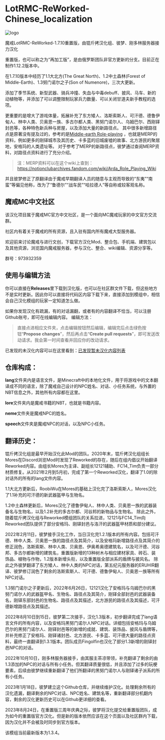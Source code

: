# LotRMC-ReWorked-Chinese_localization
![logo](https://github.com/ArchiDreamZ/LotRMC-ReWorked-Chinese_localization/assets/89504984/f8cfaeff-6040-405b-aed1-cbaff67640c4)

魔戒LotRMC-ReWorked-1.7.10重置版，由锟斤拷汉化组、彼梦、刚多林服务器接力汉化

重置版，也可以称之为“再加工版”，是由俄罗斯团队非官方更新的分支。目前正在制作1.12.2版本中。

在1.7.10版本中经历了1.1大北方(The Great North)、1.2中土森林(Forest of Middle-Earth)、1.3努门诺尔之子(Son of Numenore)，三次大更新。

添加了季节系统、新型武器、骑兵冲撞、失血与中毒debuff、披风、马车、新的动植物等，并添加了可以调整限制玩家兵力数量、可以关闭甘道夫新手教程的选项。

更重要的是增大了游戏体量，拓展补充了东方矮人、洛斯索斯人、可汗德、德鲁伊甸人、林中人类、贝奥恩一族、多古尔都人类、黑努门诺尔人、乌姆巴尔、西刚铎封邑等，各种特色新兵种与房屋，以及添加大量的新路径点。
其中很多新增路径点是原著没有提及过的，参考的是[Middle-earth Role-playing](https://en.wikipedia.org/wiki/Middle-earth_Role_Playing) ，也就是MERP的资料，例如更多的刚铎城市及其历史、卡多蓝的旧城废墟的故事、北方游民的聚居地，安格玛的人类遗址等。
对于参考了MERP的新路径点，彼梦通过查阅MERP资料，对路径点资料进行了充分介绍。
>注：MERP资料可以在这个wiki上查到：https://notionclubarchives.fandom.com/wiki/Arda_Role_Playing_Wiki

并且彼梦修正了原翻译由于魔戒早期翻译人员的随意与主观而导致的“东夷”“南蛮”等偏见他称，改为了“鲁德尔”“战车民”“哈拉德人”等自称或较客观名称。

## 魔戒MC中文社区
该汉化项目属于魔戒MC官方中文社区，是一个面向MC魔戒玩家的中文官方交流群。

社区内有着关于魔戒的所有资源，且入驻有国内所有魔戒大型服务器。

欢迎前来讨论魔戒与进行文创，下载官方汉化Mod、整合包、手机端、建筑包以及其他资源，浏览国内魔戒服务器，参与汉化、整合、wiki编辑、资源分享等。

群号：973932359

## 使用与编辑方法
你可以直接在**Releases**里下载到汉化版，也可以在社区群文件下载，但这些地方不是实时更新。因此你可以直接将代码区内容下载下来，直接添加到模组中，相信会自己汉化模组的玩家一定知道怎么做。

如果你发现汉化有疏漏，有的对话漏翻，或者有的内容翻译不恰当，可以注册Github账号，即可在线编辑内容。
编辑方法：
>直接点进相应文件夹，点击编辑按钮然后编辑，编辑完后点击绿色按钮“**Propose changes**”，然后再点击“**Create pull requests**”，即可发送改动请求。我会第一时间查看并回应你的改动请求。

已发现的未汉化内容可以在这里看到：[已发现暂未汉化内容列表](https://github.com/ArchiDreamZ/LotRMC-ReWorked-Chinese_localization/wiki/%E5%B7%B2%E5%8F%91%E7%8E%B0%E6%9A%82%E6%9C%AA%E6%B1%89%E5%8C%96%E5%86%85%E5%AE%B9%E5%88%97%E8%A1%A8)

## 仓库构成：

**lang**文件夹内是语言文件，是Minecraft中的本地化文件，用于将游戏中的文本翻译成不同的语言，除了魔戒自己设计的NPC姓名、对话、小任务系统，与外置的NBT信息之外，其他所有内容都在这里。

**lore**文件夹内是魔戒书籍的NBT，也就是书籍内容。

**neme**文件夹是魔戒NPC的姓名。

**speech**文件夹是魔戒NPC的对话，以及NPC小任务。



## 翻译历史：

锟斤拷汉化组是最早开始汉化此Mod的团队。2020年末，锟斤拷汉化组组长Mores在Discord浏览Mod时发现了Reworked的存在，随后在组内倡议开始翻译Reworked内容。由组长Mores为主译、副组长12121辅助、FC14_Tim负责一部分材质修复。从2021年2月到5月初，完成了第一个Reworked汉化，翻译了1.0的除对话外的所有的lang文件内容。

1.1大北方更新后，RoobiWu在Mores的基础上汉化完了洛斯索斯人，Mores汉化了1.1补充的可汗德的新武器盔甲与生物名。

1.2中土森林更新后，Mores汉化了德鲁伊甸人、林中人类、贝奥恩一族的武器装备名与生物名，以及1.2补充的多古尔都、河谷邦的新物品与生物名。
除此之外，随着锟斤拷汉化组与Reworked模组团队的关系拉进，12121与FC14_Tim向Reworked团队提供了部分安格玛、刚铎封邑与洛汗的武器盔甲材质和部分建议。

2022年2月11日，彼梦接手汉化工作，当日汉化完1.2.1版本的所有内容。包括可汗德、林中人类、贝奥恩一族的路径点及其简介，以及安格玛新增路径点及其简介的修正润色，洛斯索斯、林中人类、贝奥恩、伊奥希奥德建筑名，以及可汗德、河谷邦、多古尔都新增的建筑名，重置版新增的13种树木与相应建材家具、砖石、装饰品、植物与作物，1.2版本新增头衔，以及重置版全部派系的盾牌与披风名。
除此之外彼梦翻译了东方矮人、林中人类的NPC对话，第五纪元服务器的ERUHIR翻译、彼梦修订润色了剩余的洛斯索斯人、可汗德、德鲁伊甸人、贝奥恩一族等所有NPC对话。

1.3努门诺尔之子更新后，2022年6月26日，12121汉化了安格玛与乌姆巴尔的黑努门诺尔人的武器盔甲名、生物名、路径点及其简介，刚铎全部封邑的武器装备名，刚铎东部封邑的生物名、路径点及其描述，北方游民的路径点及其描述，可汗德新增路径点及其描述。

2022年8月10日到15日，彼梦第二次接手，汉化1.3版本，初步翻译完成了lang语言文件的所有内容，以及安格玛黑努门诺尔人NPC对话。详细包括安格玛与乌姆巴尔的黑努门诺尔人、刚铎封邑等的新增的成就、建筑、装饰品、披风与盾牌等，并补充修正了安格玛、刚铎诸封邑、北方游民、卡多蓝、可汗德大量的路径点资料，最终一直翻译到1.3.1版本。团队成员Fingolfin也汉化了部分1.3新增的刚铎封邑NPC的对话。

2022年10月10日，刚多林服务器接手，由其服主茶凉带领，补充翻译了剩余的由1.3添加的NPC的对话与所有小任务。但其翻译质量很低，并且添加了过多的玩梗要素，后续由彼梦继续重新翻译了他们所翻译的黑努门诺尔人与刚铎诸子派系的所有小任务。

2023年1月18日，彼梦建立这个Github仓库，并继续维护汉化。处理剩余所有的汉化遗漏，翻译剩余的NPC对话、NPC姓名、建筑名等，重新翻译部分机翻内容，剩余的汉化更新历史可以在Github更详细的查看。

2023年8月24日，在重置版三周年庆典之际，彼梦将汉化提交给重置版团队，成为如今的重置版官方汉化。但是新的版本依然应该在这个页面以及社区群内下载，因为汉化并不会被及时同步到官方版本。

该模组当前最新版本为1.3.4。
